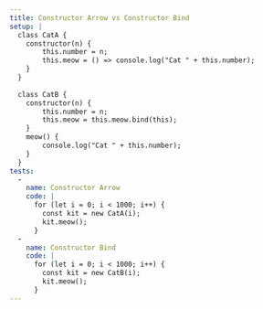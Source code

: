 ```yaml
---
title: Constructor Arrow vs Constructor Bind
setup: |
  class CatA {
  	constructor(n) {
  		this.number = n;
  		this.meow = () => console.log("Cat " + this.number);
  	}
  }
  
  class CatB {
  	constructor(n) {
  		this.number = n;
  		this.meow = this.meow.bind(this);
  	}
  	meow() {
  		console.log("Cat " + this.number);
  	}
  }
tests:
  -
    name: Constructor Arrow
    code: |
      for (let i = 0; i < 1000; i++) {
      	const kit = new CatA(i);
      	kit.meow();
      }
  -
    name: Constructor Bind
    code: |
      for (let i = 0; i < 1000; i++) {
      	const kit = new CatB(i);
      	kit.meow();
      }
---
```



